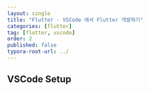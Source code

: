 ```yaml
---
layout: single
title: "Flutter - VSCode 에서 Flutter 개발하기"
categories: [flutter]
tag: [flutter, vscode]
order: 2
published: false
typora-root-url: ../
---
```


## VSCode Setup
